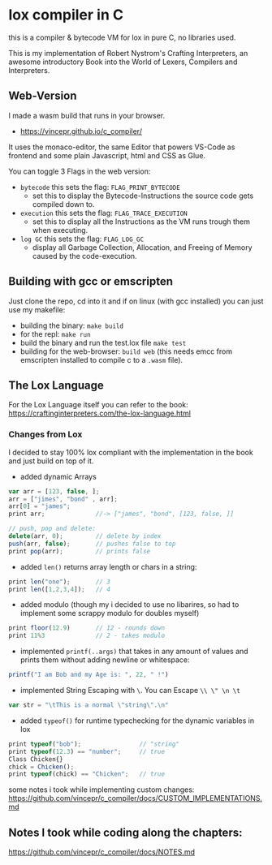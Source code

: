 # lox compiler in C
this is a compiler & bytecode VM for lox in pure C, no libraries used. 

This is my implementation of Robert Nystrom's Crafting Interpreters, an awesome introductory Book into the World of Lexers, Compilers and Interpreters. 

## Web-Version
I made a wasm build that runs in your browser.

- https://vincepr.github.io/c_compiler/

It uses the monaco-editor, the same Editor that powers VS-Code as frontend and some plain Javascript, html and CSS as Glue.

You can toggle 3 Flags in the web version:

- `bytecode` this sets the flag: `FLAG_PRINT_BYTECODE` 
    - set this to display the Bytecode-Instructions the source code gets compiled down to.
- `execution` this sets the flag: `FLAG_TRACE_EXECUTION` 
    - set this to display all the Instructions as the VM runs trough them when executing.
- `log GC` this sets the flag: `FLAG_LOG_GC` 
    - display all Garbage Collection, Allocation, and Freeing of Memory caused by the code-execution.


## Building with gcc or emscripten
Just clone the repo, cd into it and if on linux (with gcc installed) you can just use my makefile: 
- building the binary: `make build`
- for the repl: `make run`
- build the binary and run the test.lox file `make test`
- building for the web-browser: `build web` (this needs emcc from emscripten installed to compile c to a `.wasm` file).

## The Lox Language
For the Lox Language itself you can refer to the book: https://craftinginterpreters.com/the-lox-language.html

### Changes from Lox
I decided to stay 100% lox compliant with the implementation in the book and just build on top of it.
- added dynamic Arrays
```js
var arr = [123, false, ];
arr = ["jimes", "bond" , arr];
arr[0] = "james";
print arr;              //-> ["james", "bond", [123, false, ]]

// push, pop and delete:
delete(arr, 0);         // delete by index
push(arr, false);       // pushes false to top
print pop(arr);         // prints false
```
- added `len()` returns array length or chars in a string:
```js
print len("one");       // 3
print len([1,2,3,4]);   // 4
```
- added modulo (though my i decided to use no libarires, so had to implement some scrappy modulo for doubles myself)
```js
print floor(12.9)       // 12 - rounds down
print 11%3              // 2 - takes modulo
```
- implemented `printf(..args)` that takes in any amount of values and prints them without adding newline or whitespace:
```js
printf("I am Bob and my Age is: ", 22, " !")
```
- implemented String Escaping with `\`. You can Escape `\\ \" \n \t`
```js
var str = "\tThis is a normal \"string\".\n"
```
- added `typeof()` for runtime typechecking for the dynamic variables in lox
```js
print typeof("bob");                // "string"    
print typeof(12.3) == "number";     // true
Class Chicken{}
chick = Chicken();
print typeof(chick) == "Chicken";   // true

```

some notes i took while implementing custom changes: https://github.com/vincepr/c_compiler/docs/CUSTOM_IMPLEMENTATIONS.md
## Notes I took while coding along the chapters:
https://github.com/vincepr/c_compiler/docs/NOTES.md